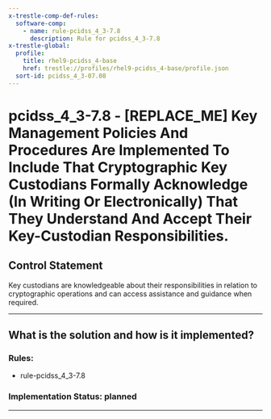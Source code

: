 ```yaml
---
x-trestle-comp-def-rules:
  software-comp:
    - name: rule-pcidss_4_3-7.8
      description: Rule for pcidss_4_3-7.8
x-trestle-global:
  profile:
    title: rhel9-pcidss_4-base
    href: trestle://profiles/rhel9-pcidss_4-base/profile.json
  sort-id: pcidss_4_3-07.08
---
```


# pcidss_4_3-7.8 - \[REPLACE_ME\] Key Management Policies And Procedures Are Implemented To Include That Cryptographic Key Custodians Formally Acknowledge (In Writing Or Electronically) That They Understand And Accept Their Key-Custodian Responsibilities.

## Control Statement

Key custodians are knowledgeable about their responsibilities in relation to cryptographic
operations and can access assistance and guidance when required.

______________________________________________________________________

## What is the solution and how is it implemented?

<!-- For implementation status enter one of: implemented, partial, planned, alternative, not-applicable -->

<!-- Note that the list of rules under ### Rules: is read-only and changes will not be captured after assembly to JSON -->

<!-- Add control implementation description here for control: pcidss_4_3-7.8 -->

### Rules:

  - rule-pcidss_4_3-7.8

### Implementation Status: planned

______________________________________________________________________
